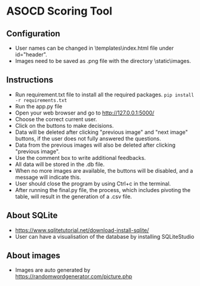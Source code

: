 # ASOCD Scoring Tool

## Configuration
- User names can be changed in \templates\index.html file under id="header".
- Images need to be saved as .png file with the directory \static\images. 

## Instructions
- Run requirement.txt file to install all the required packages.
`pip install -r requirements.txt`
- Run the app.py file
- Open your web browser and go to http://127.0.0.1:5000/
- Choose the correct current user.
- Click on the buttons to make decisions.
- Data will be deleted after clicking "previous image" and "next image" buttons, if the user does not fully answered the questions.
- Data from the previous images will also be deleted after clicking "previous image". 
- Use the comment box to write additional feedbacks.
- All data will be stored in the .db file.
- When no more images are available, the buttons will be disabled, and a message will indicate this.
- User should close the program by using Ctrl+c in the terminal.
- After running the final.py file, the process, which includes pivoting the table, will result in the generation of a .csv file.

## About SQLite
- https://www.sqlitetutorial.net/download-install-sqlite/
- User can have a visualisation of the database by installing SQLiteStudio

## About images
- Images are auto generated by https://randomwordgenerator.com/picture.php

